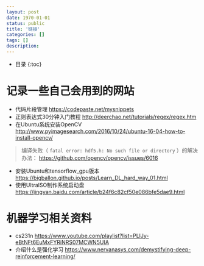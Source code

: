 ```yaml
---
layout: post
date: 1970-01-01
status: public
title: '链接'
categories: []
tags: []
description: 
---
```


* 目录
{:toc}

# 记录一些自己会用到的网站

- 代码片段管理 <https://codepaste.net/mysnippets>
- 正则表达式30分钟入门教程 <http://deerchao.net/tutorials/regex/regex.htm>
- 在Ubuntu系统安装OpenCV <http://www.pyimagesearch.com/2016/10/24/ubuntu-16-04-how-to-install-opencv/>
> 编译失败（ ```fatal error: hdf5.h: No such file or directory``` ）的解决办法： <https://github.com/opencv/opencv/issues/6016>
- 安装Ubuntu和tensorflow_gpu版本 <https://bigballon.github.io/posts/Learn_DL_hard_way_01.html>
- 使用UltralSO制作系统启动盘 <https://jingyan.baidu.com/article/b24f6c82cf50e086bfe5dae9.html>

# 机器学习相关资料

- cs231n <https://www.youtube.com/playlist?list=PLlJy-eBtNFt6EuMxFYRiNRS07MCWN5UIA>
- 介绍什么是强化学习 <https://www.nervanasys.com/demystifying-deep-reinforcement-learning/>

